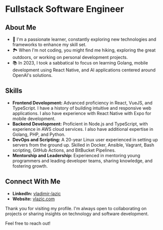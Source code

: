 # Fullstack Software Engineer

## About Me

- 🌱 I'm a passionate learner, constantly exploring new technologies and frameworks to enhance my skill set.
- 🏞️ When I'm not coding, you might find me hiking, exploring the great outdoors, or working on personal development projects.
- 📚 In 2023, I took a sabbatical to focus on learning Golang, mobile development using React Native, and AI applications centered around OpenAI's solutions.

## Skills

- **Frontend Development:** Advanced proficiency in React, VueJS, and TypeScript. I have a history of building intuitive and responsive web applications. I also have experience with React Native with Expo for mobile development.
- **Backend Development:** Proficient in Node.js and TypeScript, with experience in AWS cloud services. I also have additional expertise in Golang, PHP, and Python.
- **DevOps and Scripting:** A 20-year Linux user experienced in setting up servers from the ground up. Skilled in Docker, Ansible, Vagrant, Bash scripting, GitHub Actions, and BitBucket Pipelines.
- **Mentorship and Leadership:** Experienced in mentoring young programmers and leading developer teams, sharing knowledge, and fostering growth.

## Connect With Me

- **LinkedIn:** [vladimir-lazic](https://www.linkedin.com/in/vladimir-lazic)
- **Website:** [vlazic.com](https://vlazic.com)

Thank you for visiting my profile. I'm always open to collaborating on projects or sharing insights on technology and software development.

Feel free to reach out!
